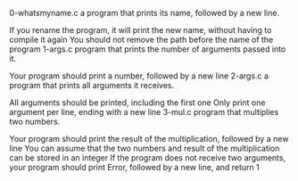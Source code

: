 0-whatsmyname.c a program that prints its name, followed by a new line.

If you rename the program, it will print the new name, without having to compile it again
You should not remove the path before the name of the program
1-args.c  program that prints the number of arguments passed into it.

Your program should print a number, followed by a new line
2-args.c a program that prints all arguments it receives.

All arguments should be printed, including the first one
Only print one argument per line, ending with a new line
3-mul.c program that multiplies two numbers.

Your program should print the result of the multiplication, followed by a new line
You can assume that the two numbers and result of the multiplication can be stored in an integer
If the program does not receive two arguments, your program should print Error, followed by a new line, and return 1
